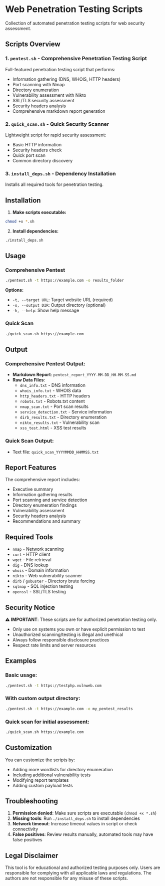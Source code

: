 # Web Penetration Testing Scripts

Collection of automated penetration testing scripts for web security assessment.

## Scripts Overview

### 1. `pentest.sh` - Comprehensive Penetration Testing Script
Full-featured penetration testing script that performs:
- Information gathering (DNS, WHOIS, HTTP headers)
- Port scanning with Nmap
- Directory enumeration
- Vulnerability assessment with Nikto
- SSL/TLS security assessment
- Security headers analysis
- Comprehensive markdown report generation

### 2. `quick_scan.sh` - Quick Security Scanner
Lightweight script for rapid security assessment:
- Basic HTTP information
- Security headers check
- Quick port scan
- Common directory discovery

### 3. `install_deps.sh` - Dependency Installation
Installs all required tools for penetration testing.

## Installation

1. **Make scripts executable:**
```bash
chmod +x *.sh
```

2. **Install dependencies:**
```bash
./install_deps.sh
```

## Usage

### Comprehensive Pentest
```bash
./pentest.sh -t https://example.com -o results_folder
```

**Options:**
- `-t, --target URL`: Target website URL (required)
- `-o, --output DIR`: Output directory (optional)
- `-h, --help`: Show help message

### Quick Scan
```bash
./quick_scan.sh https://example.com
```

## Output

### Comprehensive Pentest Output:
- **Markdown Report**: `pentest_report_YYYY-MM-DD_HH-MM-SS.md`
- **Raw Data Files**:
  - `dns_info.txt` - DNS information
  - `whois_info.txt` - WHOIS data
  - `http_headers.txt` - HTTP headers
  - `robots.txt` - Robots.txt content
  - `nmap_scan.txt` - Port scan results
  - `service_detection.txt` - Service information
  - `dirb_results.txt` - Directory enumeration
  - `nikto_results.txt` - Vulnerability scan
  - `xss_test.html` - XSS test results

### Quick Scan Output:
- Text file: `quick_scan_YYYYMMDD_HHMMSS.txt`

## Report Features

The comprehensive report includes:
- Executive summary
- Information gathering results
- Port scanning and service detection
- Directory enumeration findings
- Vulnerability assessment
- Security headers analysis
- Recommendations and summary

## Required Tools

- `nmap` - Network scanning
- `curl` - HTTP client
- `wget` - File retrieval
- `dig` - DNS lookup
- `whois` - Domain information
- `nikto` - Web vulnerability scanner
- `dirb` / `gobuster` - Directory brute forcing
- `sqlmap` - SQL injection testing
- `openssl` - SSL/TLS testing

## Security Notice

⚠️ **IMPORTANT**: These scripts are for authorized penetration testing only. 

- Only use on systems you own or have explicit permission to test
- Unauthorized scanning/testing is illegal and unethical
- Always follow responsible disclosure practices
- Respect rate limits and server resources

## Examples

### Basic usage:
```bash
./pentest.sh -t https://testphp.vulnweb.com
```

### With custom output directory:
```bash
./pentest.sh -t https://example.com -o my_pentest_results
```

### Quick scan for initial assessment:
```bash
./quick_scan.sh https://example.com
```

## Customization

You can customize the scripts by:
- Adding more wordlists for directory enumeration
- Including additional vulnerability tests
- Modifying report templates
- Adding custom payload tests

## Troubleshooting

1. **Permission denied**: Make sure scripts are executable (`chmod +x *.sh`)
2. **Missing tools**: Run `./install_deps.sh` to install dependencies
3. **Network timeout**: Increase timeout values in script or check connectivity
4. **False positives**: Review results manually, automated tools may have false positives

## Legal Disclaimer

This tool is for educational and authorized testing purposes only. Users are responsible for complying with all applicable laws and regulations. The authors are not responsible for any misuse of these scripts.
